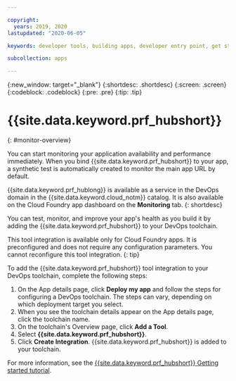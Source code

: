 ```yaml
---

copyright:
  years: 2019, 2020
lastupdated: "2020-06-05"

keywords: developer tools, building apps, developer entry point, get started coding, DevOps, toolchain, monitoring, monitor, health

subcollection: apps

---
```

{:new_window: target="_blank"}
{:shortdesc: .shortdesc}
{:screen: .screen}
{:codeblock: .codeblock}
{:pre: .pre}
{:tip: .tip}

# {{site.data.keyword.prf_hubshort}}
{: #monitor-overview}

You can start monitoring your application availability and performance immediately. When you bind {{site.data.keyword.prf_hubshort}} to your app, a synthetic test is automatically created to monitor the main app URL by default.

{{site.data.keyword.prf_hublong}} is available as a service in the DevOps domain in the {{site.data.keyword.cloud_notm}} catalog. It is also available on the Cloud Foundry app dashboard on the **Monitoring** tab. 
{: shortdesc}

You can test, monitor, and improve your app's health as you build it by adding the {{site.data.keyword.prf_hubshort}} to your DevOps toolchain.

This tool integration is available only for Cloud Foundry apps. It is preconfigured and does not require any configuration parameters. You cannot reconfigure this tool integration.
{: tip}

To add the {{site.data.keyword.prf_hubshort}} tool integration to your DevOps toolchain, complete the following steps:

1. On the App details page, click **Deploy my app** and follow the steps for configuring a DevOps toolchain. The steps can vary, depending on which deployment target you select.
2. When you see the toolchain details appear on the App details page, click the toolchain name.
3. On the toolchain's Overview page, click **Add a Tool**.
4. Select **{{site.data.keyword.prf_hubshort}}**.
5. Click **Create Integration**. {{site.data.keyword.prf_hubshort}} is added to your toolchain.

For more information, see the [{{site.data.keyword.prf_hubshort}} Getting started tutorial](/docs/AvailabilityMonitoring?topic=AvailabilityMonitoring-avmon_gettingstarted). 
